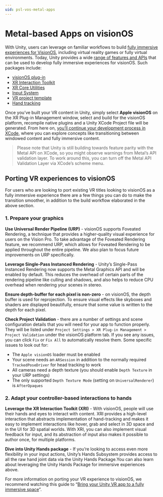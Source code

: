 ```yaml
---
uid: psl-vos-metal-apps
---
```

# Metal-based Apps on visionOS

With Unity, users can leverage on familiar workflows to build [fully immersive experiences for VisionOS](https://developer.apple.com/documentation/visionOS/creating-fully-immersive-experiences), including virtual reality games or fully virtual environments. Today, Unity provides a wide [range of features and APIs](https://docs.unity3d.com/Manual/VROverview.html) that can be used to develop fully immersive experiences for visionOS. Such packages include:

* [visionOS plug-in]()
* [XR Interaction Toolkit](https://docs.unity3d.com/Manual/VROverview.html#xr-interaction-toolkit)
* [XR Core Utilities](https://docs.unity3d.com/Manual/VROverview.html#xr-core-utilities)
* [Input System](https://docs.unity3d.com/Manual/VROverview.html#input-system)
* [VR project template](https://docs.unity3d.com/Manual/VROverview.html#vr-template)
* [Hand tracking](https://docs.unity3d.com/Manual/VROverview.html#hand-tracking)

Once you’ve built your VR content in Unity, simply select **Apple visionOS** on the XR Plug-in Management window, select and build for the visionOS platform, recompile native plugins and a Unity XCode Project file will be generated. From here on, [you’ll continue your development process in XCode](https://developer.apple.com/documentation/visionOS/creating-fully-immersive-experiences), where you can explore concepts like transitioning between windowed content and fully immersive content.

>Please note that Unity is still building towards feature parity with the Metal API on XCode, so you might observe warnings from Metal’s API validation layer. To work around this, you can turn off the Metal API Validation Layer via XCode’s scheme menu.

## Porting VR experiences to visionOS 
For users who are looking to port existing VR titles looking to visionOS as a fully immersive experience there are a few things you can do to make the transition smoother, in addition to the build workflow elaborated in the above section. 

### 1. Prepare your graphics 
**Use Universal Render Pipeline (URP)** - visionOS supports Foveated Rendering, a technique that provides a higher-quality visual experience for users on the Vision Pro. To take advantage of the Foveated Rendering feature, we recommend URP, which allows for Foveated Rendering to be applied throughout the entire pipeline. We also plan to focus future improvements on URP specifically.

**Leverage Single-Pass Instanced Rendering** - Unity’s Single-Pass Instanced Rendering now supports the Metal Graphics API and will be enabled by default. This reduces the overhead of certain parts of the rendering pipeline like culling and shadows, and also helps to reduce CPU overhead when rendering your scenes in stereo. 

**Ensure depth-buffer for each pixel is non-zero** - on visionOS, the depth buffer is used for reprojection. To ensure visual effects like skyboxes and shaders are displayed beautifully, ensure that some value is written to the depth for each pixel.

**Check Project Validation** - there are a number of settings and scene configuration details that you will need for your app to function properly. They will be listed under `Project Settings > XR Plug-in Management > Project Validation` under the visionOS platform tab. If you see any issues, you can click `Fix` or `Fix All` to automatically resolve them. Some specific issues to look out for:
- The `Apple visionOS` loader must be enabled
- Your scene needs an `ARSession` in addition to the normally required `TrackedPoseDriver` for head tracking to work
- All cameras need a depth texture (you should enable `Depth Texture` in your URP settings)
- The only supported `Depth Texture Mode` (setting on `UniversalRenderer`) is `AfterOpaques`

### 2. Adapt your controller-based interactions to hands 
**Leverage the XR Interaction Toolkit (XRI)** - With visionOS, people will use their hands and eyes to interact with content. XRI provides a high-level interaction that abstracts implementation of hand-tracking and makes it easy to implement interactions like hover, grab and select in 3D space and in the UI for 3D spatial worlds. With XRI, you can also implement visual feedback for input, and its abstraction of input also makes it possible to author once, for multiple platforms.

**Dive into Unity Hands package** - If you’re looking to access even more flexibility in your input actions, Unity’s Hands Subsystem provides access to all the raw hand joint data via the Unity Hands Package.You can also learn about leveraging the Unity Hands Package for immersive experiences above. 

For more information on porting your VR experience to visionOS, we recommend watching this guide to “[Bring your Unity VR app to a fully immersive space](https://developer.apple.com/videos/play/wwdc2023/10093)”. 
